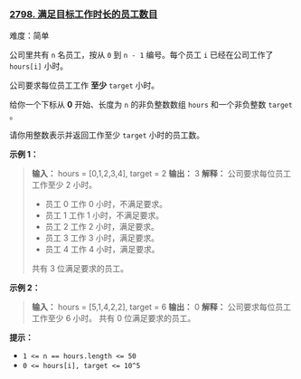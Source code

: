 ### [2798\. 满足目标工作时长的员工数目](https://leetcode.cn/problems/number-of-employees-who-met-the-target/)

难度：简单

公司里共有 `n` 名员工，按从 `0` 到 `n - 1` 编号。每个员工 `i` 已经在公司工作了 `hours[i]` 小时。

公司要求每位员工工作 **至少** `target` 小时。

给你一个下标从 **0** 开始、长度为 `n` 的非负整数数组 `hours` 和一个非负整数 `target` 。

请你用整数表示并返回工作至少 `target` 小时的员工数。

**示例 1：**

> **输入：** hours = [0,1,2,3,4], target = 2
> **输出：** 3
> **解释：** 公司要求每位员工工作至少 2 小时。
>
> - 员工 0 工作 0 小时，不满足要求。
> - 员工 1 工作 1 小时，不满足要求。
> - 员工 2 工作 2 小时，满足要求。
> - 员工 3 工作 3 小时，满足要求。
> - 员工 4 工作 4 小时，满足要求。
>
> 共有 3 位满足要求的员工。

**示例 2：**

> **输入：** hours = [5,1,4,2,2], target = 6
> **输出：** 0
> **解释：** 公司要求每位员工工作至少 6 小时。
> 共有 0 位满足要求的员工。

**提示：**

- `1 <= n == hours.length <= 50`
- `0 <= hours[i], target <= 10^5`
